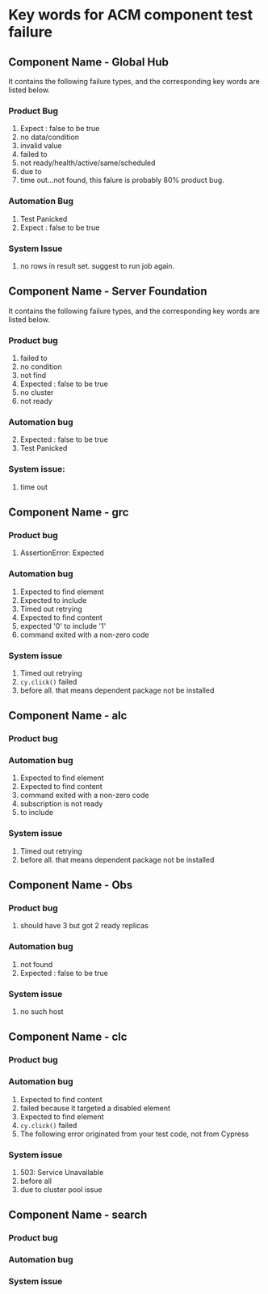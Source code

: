 # Key words for ACM component test failure

## Component Name - Global Hub

It contains the following failure types, and the corresponding key words are listed below.

### Product Bug 

  1. Expect <bool>: false to be true
  2. no data/condition
  3. invalid value
  4. failed to
  5. not ready/health/active/same/scheduled
  6. due to
  7. time out...not found, this falure is probably 80% product bug.

### Automation Bug

  1. Test Panicked
  2. Expect <bool>: false to be true

### System Issue

  1. no rows in result set. suggest to run job again.

## Component Name - Server Foundation

It contains the following failure types, and the corresponding key words are listed below.

### Product bug

  1. failed to
  2. no condition 
  3. not find
  4. Expected <bool>: false to be true
  5. no cluster
  6. not ready
  
### Automation bug 

  2. Expected <bool>: false to be true  
  3. Test Panicked 

### System issue:
  1. time out

## Component Name - grc

### Product bug

  1. AssertionError: Expected

### Automation bug

  1. Expected to find element
  2. Expected to include
  3. Timed out retrying
  4. Expected to find content
  5. expected '0' to include '1'
  6. command exited with a non-zero code

### System issue

  1. Timed out retrying
  2. `cy.click()` failed
  3. before all. that means dependent package not be installed

## Component Name - alc

### Product bug

### Automation bug
  1. Expected to find element
  2. Expected to find content 
  3. command exited with a non-zero code
  4. subscription is not ready
  5. to include

### System issue
  1. Timed out retrying
  2. before all. that means dependent package not be installed

## Component Name - Obs

### Product bug
  1. should have 3 but got 2 ready replicas

### Automation bug
  1. not found
  2. Expected <bool>: false to be true

### System issue
  1. no such host

## Component Name - clc

### Product bug
### Automation bug
  1. Expected to find content
  2. failed because it targeted a disabled element
  3. Expected to find element
  4. `cy.click()` failed
  5. The following error originated from your test code, not from Cypress
  
### System issue
  1. 503: Service Unavailable
  2. before all
  3. due to cluster pool issue

## Component Name - search

### Product bug
### Automation bug
### System issue 

